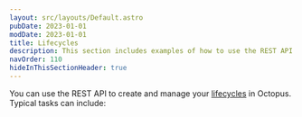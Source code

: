 ```yaml
---
layout: src/layouts/Default.astro
pubDate: 2023-01-01
modDate: 2023-01-01
title: Lifecycles
description: This section includes examples of how to use the REST API to create and manage lifecycles in Octopus.
navOrder: 110
hideInThisSectionHeader: true
---
```


You can use the REST API to create and manage your [lifecycles](/docs/releases/lifecycles) in Octopus. Typical tasks can include:
